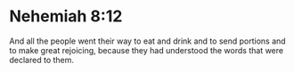 # Nehemiah 8:12

And all the people went their way to eat and drink and to send portions and to make great rejoicing, because they had understood the words that were declared to them.
